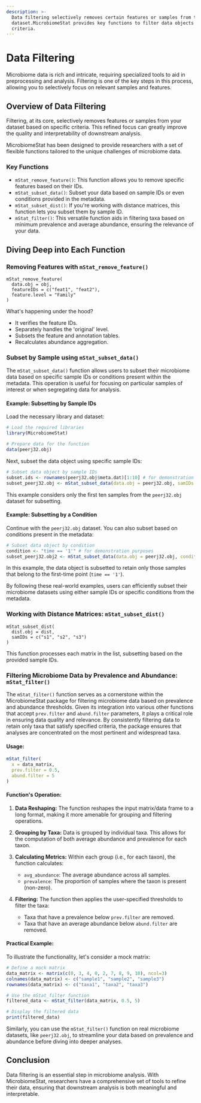 ```yaml
---
description: >-
  Data filtering selectively removes certain features or samples from the
  dataset.MicrobiomeStat provides key functions to filter data objects based on
  criteria.
---
```


# Data Filtering

Microbiome data is rich and intricate, requiring specialized tools to aid in preprocessing and analysis. Filtering is one of the key steps in this process, allowing you to selectively focus on relevant samples and features.

## Overview of Data Filtering

Filtering, at its core, selectively removes features or samples from your dataset based on specific criteria. This refined focus can greatly improve the quality and interpretability of downstream analysis.

MicrobiomeStat has been designed to provide researchers with a set of flexible functions tailored to the unique challenges of microbiome data.

### Key Functions

- `mStat_remove_feature()`: This function allows you to remove specific features based on their IDs.
- `mStat_subset_data()`: Subset your data based on sample IDs or even conditions provided in the metadata.
- `mStat_subset_dist()`: If you're working with distance matrices, this function lets you subset them by sample ID.
- `mStat_filter()`: This versatile function aids in filtering taxa based on minimum prevalence and average abundance, ensuring the relevance of your data.

## Diving Deep into Each Function

### Removing Features with `mStat_remove_feature()`

```{r}
mStat_remove_feature(
  data.obj = obj,
  featureIDs = c("feat1", "feat2"),
  feature.level = "Family"
)
```

What's happening under the hood?

- It verifies the feature IDs.
- Separately handles the 'original' level.
- Subsets the feature and annotation tables.
- Recalculates abundance aggregation.

### Subset by Sample using `mStat_subset_data()`

The `mStat_subset_data()` function allows users to subset their microbiome data based on specific sample IDs or conditions present within the metadata. This operation is useful for focusing on particular samples of interest or when segregating data for analysis.

#### Example: Subsetting by Sample IDs

Load the necessary library and dataset:

```r
# Load the required libraries
library(MicrobiomeStat)

# Prepare data for the function
data(peerj32.obj)
```

Next, subset the data object using specific sample IDs:

```r
# Subset data object by sample IDs
subset.ids <- rownames(peerj32.obj$meta.dat)[1:10] # for demonstration purposes
subset_peerj32.obj <- mStat_subset_data(data.obj = peerj32.obj, samIDs = subset.ids)
```

This example considers only the first ten samples from the `peerj32.obj` dataset for subsetting.

#### Example: Subsetting by a Condition

Continue with the `peerj32.obj` dataset. You can also subset based on conditions present in the metadata:

```r
# Subset data object by condition
condition <- "time == '1'" # for demonstration purposes
subset_peerj32.obj2 <- mStat_subset_data(data.obj = peerj32.obj, condition = condition)
```

In this example, the data object is subsetted to retain only those samples that belong to the first-time point (`time == '1'`).

By following these real-world examples, users can efficiently subset their microbiome datasets using either sample IDs or specific conditions from the metadata.

### Working with Distance Matrices: `mStat_subset_dist()`

```{r}
mStat_subset_dist(
  dist.obj = dist,
  samIDs = c("s1", "s2", "s3")  
)
```

This function processes each matrix in the list, subsetting based on the provided sample IDs.

### Filtering Microbiome Data by Prevalence and Abundance: `mStat_filter()`

The `mStat_filter()` function serves as a cornerstone within the MicrobiomeStat package for filtering microbiome data based on prevalence and abundance thresholds. Given its integration into various other functions that accept `prev.filter` and `abund.filter` parameters, it plays a critical role in ensuring data quality and relevance. By consistently filtering data to retain only taxa that satisfy specified criteria, the package ensures that analyses are concentrated on the most pertinent and widespread taxa.

#### Usage:

```r
mStat_filter(
  x = data_matrix,
  prev.filter = 0.5,
  abund.filter = 5
)
```

#### Function's Operation:

1. **Data Reshaping:** The function reshapes the input matrix/data frame to a long format, making it more amenable for grouping and filtering operations.

2. **Grouping by Taxa:** Data is grouped by individual taxa. This allows for the computation of both average abundance and prevalence for each taxon.

3. **Calculating Metrics:** Within each group (i.e., for each taxon), the function calculates:
   - `avg_abundance`: The average abundance across all samples.
   - `prevalence`: The proportion of samples where the taxon is present (non-zero).

4. **Filtering:** The function then applies the user-specified thresholds to filter the taxa:
   - Taxa that have a prevalence below `prev.filter` are removed.
   - Taxa that have an average abundance below `abund.filter` are removed.

#### Practical Example:

To illustrate the functionality, let's consider a mock matrix:

```r
# Define a mock matrix
data_matrix <- matrix(c(0, 3, 4, 0, 2, 7, 8, 9, 10), ncol=3)
colnames(data_matrix) <- c("sample1", "sample2", "sample3")
rownames(data_matrix) <- c("taxa1", "taxa2", "taxa3")

# Use the mStat_filter function
filtered_data <- mStat_filter(data_matrix, 0.5, 5)

# Display the filtered data
print(filtered_data)
```

Similarly, you can use the `mStat_filter()` function on real microbiome datasets, like `peerj32.obj`, to streamline your data based on prevalence and abundance before diving into deeper analyses.

## Conclusion

Data filtering is an essential step in microbiome analysis. With MicrobiomeStat, researchers have a comprehensive set of tools to refine their data, ensuring that downstream analysis is both meaningful and interpretable.
